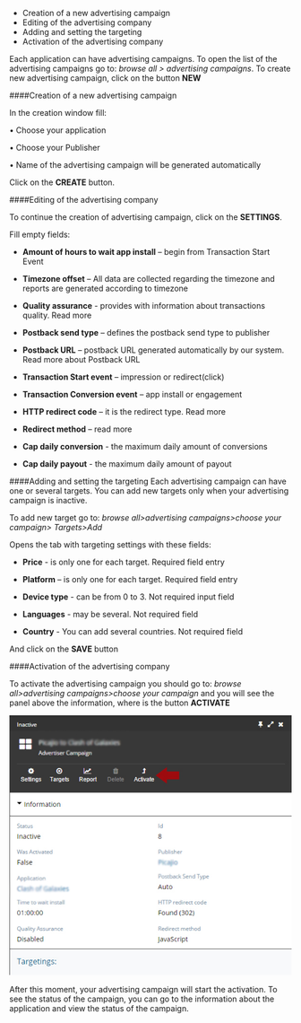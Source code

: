 
* Creation of a new advertising campaign
* Editing of the advertising company
* Adding and setting the targeting
* Activation of the advertising company


Each application can have advertising campaigns. To open the list of the advertising campaigns go to: *browse all > advertising campaigns*. To create new advertising campaign, click on the button **NEW**

####Creation of a new advertising campaign

In the creation window fill:

•	Choose your application

•	Choose your Publisher

•	Name of the advertising campaign will be generated automatically 

Click on the **CREATE** button.

####Editing of the advertising company

To continue the creation of advertising campaign, click on the **SETTINGS**.

Fill empty fields:

* **Amount of hours to wait app install** – begin from Transaction Start Event

* **Timezone offset** – All data are collected regarding the timezone and reports are generated according to timezone

* **Quality assurance** - provides with information about transactions quality. Read more

* **Postback send type** – defines the postback send type to publisher

* **Postback URL** – postback URL generated automatically by our system. Read more about Postback URL

* **Transaction Start event** – impression or redirect(click)

* **Transaction Conversion event** – app install or engagement 

* **HTTP redirect code** – it is the redirect type. Read more

* **Redirect method** – read more 

* **Cap daily conversion** - the maximum daily amount of conversions

* **Cap daily payout** - the maximum daily amount of payout


 ####Adding and setting the targeting
Each advertising  campaign can have one or several targets. You can add new targets only when your advertising campaign is inactive. 

To add new target go to: *browse all>advertising campaigns>choose your campaign> Targets>Add*

Opens the tab with targeting settings with these fields:

* **Price** - is only one for each target. Required field entry

* **Platform** – is only one for each target. Required field entry

* **Device type** - can be from 0 to 3. Not required input field

* **Languages** - may be several. Not required field

* **Country** - You can add several countries. Not required field

And click on the **SAVE** button


 ####Activation of the advertising company

To activate the advertising campaign you should go to: *browse all>advertising campaigns>choose your campaign* and you will see the panel above the information, where is the button **ACTIVATE**

![](../images/activation.jpg)

After this moment, your advertising campaign will start the activation. To see the status of the campaign, you can go to the information about the application and view the status of the campaign.

